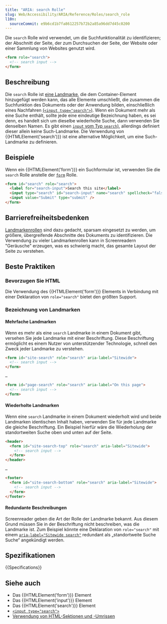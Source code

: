 ```yaml
---
title: "ARIA: search Rolle"
slug: Web/Accessibility/ARIA/Reference/Roles/search_role
l10n:
  sourceCommit: e9b6cd1b7fa8612257b72b2a85a96dd7d45c0200
---
```


Die `search` Rolle wird verwendet, um die Suchfunktionalität zu identifizieren; der Abschnitt der Seite, der zum Durchsuchen der Seite, der Website oder einer Sammlung von Websites genutzt wird.

```html
<form role="search">
  <!-- search input -->
</form>
```

## Beschreibung

Die `search` Rolle ist [eine Landmarke](/de/docs/Web/Accessibility/ARIA/Reference/Roles#3._landmark_roles), die dem Container-Element hinzugefügt werden kann, das alle Elemente umschließt, die zusammen die Suchfunktion des Dokuments oder der Anwendung bilden, einschließlich eines Nachfahren [(`<input type="search">`)](/de/docs/Web/HTML/Reference/Elements/input/search). Wenn ein Dokument mehr als eine Suche enthält, sollte jede eine eindeutige Bezeichnung haben, es sei denn, es handelt sich um dieselbe wiederholte Suche, dann verwenden Sie denselben Namen. Es gibt einen [`input` vom Typ `search`)](/de/docs/Web/HTML/Reference/Elements/input/search), allerdings definiert dieser allein keine Such-Landmarke. Die Verwendung von {{HTMLElement('search')}} ist eine alternative Möglichkeit, um eine Such-Landmarke zu definieren.

## Beispiele

Wenn ein {{HTMLElement('form')}} ein Suchformular ist, verwenden Sie die `search` Rolle anstelle der [`form`](/de/docs/Web/Accessibility/ARIA/Reference/Roles/form_role) Rolle.

```html
<form id="search" role="search">
  <label for="search-input">Search this site</label>
  <input type="search" id="search-input" name="search" spellcheck="false" />
  <input value="Submit" type="submit" />
</form>
```

## Barrierefreiheitsbedenken

[Landmarkenrollen](/de/docs/Web/Accessibility/ARIA/Reference/Roles#3._landmark_roles) sind dazu gedacht, sparsam eingesetzt zu werden, um größere, übergreifende Abschnitte des Dokuments zu identifizieren. Die Verwendung zu vieler Landmarkenrollen kann in Screenreadern "Geräusche" erzeugen, was es schwierig macht, das gesamte Layout der Seite zu verstehen.

## Beste Praktiken

### Bevorzugen Sie HTML

Die Verwendung des {{HTMLElement('form')}} Elements in Verbindung mit einer Deklaration von `role="search"` bietet den größten Support.

### Bezeichnung von Landmarken

#### Mehrfache Landmarken

Wenn es mehr als eine `search` Landmarke in einem Dokument gibt, versehen Sie jede Landmarke mit einer Beschriftung. Diese Beschriftung ermöglicht es einem Nutzer von unterstützender Technologie, schnell den Zweck jeder Landmarke zu verstehen.

```html
<form id="site-search" role="search" aria-label="Sitewide">
  <!-- search input -->
</form>

…

<form id="page-search" role="search" aria-label="On this page">
  <!-- search input -->
</form>
```

#### Wiederholte Landmarken

Wenn eine `search` Landmarke in einem Dokument wiederholt wird und beide Landmarken identischen Inhalt haben, verwenden Sie für jede Landmarke die gleiche Beschriftung. Ein Beispiel hierfür wäre die Wiederholung der standortweiten Suche oben und unten auf der Seite.

```html
<header>
  <form id="site-search-top" role="search" aria-label="Sitewide">
    <!-- search input -->
  </form>
</header>

…

<footer>
  <form id="site-search-bottom" role="search" aria-label="Sitewide">
    <!-- search input -->
  </form>
</footer>
```

#### Redundante Beschreibungen

Screenreader geben die Art der Rolle der Landmarke bekannt. Aus diesem Grund müssen Sie in der Beschriftung nicht beschreiben, was die Landmarke ist. Zum Beispiel könnte eine Deklaration von `role="search"` mit einem [`aria-label="Sitewide search"`](/de/docs/Web/Accessibility/ARIA/Reference/Attributes/aria-label) redundant als „standortweite Suche Suche“ angekündigt werden.

## Spezifikationen

{{Specifications}}

## Siehe auch

- Das {{HTMLElement('form')}} Element
- Das {{HTMLElement('input')}} Element
- Das {{HTMLElement('search')}} Element
- [`<input type="search">`](/de/docs/Web/HTML/Reference/Elements/input/search)
- [Verwendung von HTML-Sektionen und -Umrissen](/de/docs/Web/HTML/Reference/Elements/Heading_Elements)
